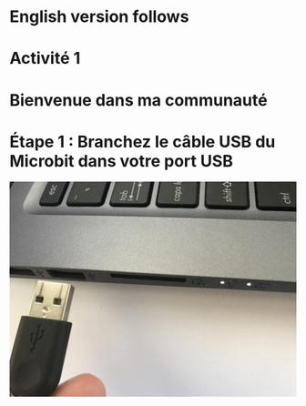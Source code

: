 # English version follows

# Activité 1
# Bienvenue dans ma communauté

# Étape 1 : Branchez le câble USB du Microbit dans votre port USB

<!-- https://github.com/Brilliant-Labs/bboard-tuts-cybersecurity-3/blob/master/cybersec/activity-1/connect-microbit.gif?raw=true -->



![Click](https://github.com/Brilliant-Labs/bboard-tutorials-cybersecurity-v3/blob/main/Activity_1/connect-microbit.gif?raw=true "Click")
